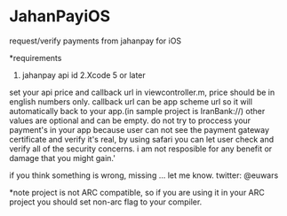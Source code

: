 JahanPayiOS
===========

request/verify payments from jahanpay for iOS


*requirements
1. jahanpay api id
2.Xcode 5 or later

set your api price and callback url in viewcontroller.m, price should be in english numbers only. callback url can be app scheme url so it will automatically back to your app.(in sample project is IranBank://)
other values are optional and can be empty. 
do not try to proccess your payment's in your app because user can not see the payment gateway certificate and verify it's real, by using safari you can let user check and verify all of the security concerns.
i am not resposible for any benefit or damage that you might gain.'

if you think something is wrong, missing ... let me know.
twitter: @euwars

*note
project is not ARC compatible, so if you are using it in your ARC project you should set non-arc flag to your compiler.
